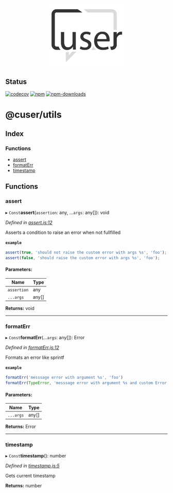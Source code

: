 <p align="center">
  <a href="./"><img width="250" src="https://raw.githubusercontent.com/rubeniskov/cuser/master/docs/logo.svg" alt="cuser logo" /></a>
</p>

## Status
[![codecov](https://codecov.io/gh/rubeniskov/cuser/branch/master/graph/badge.svg?flag=utils)](https://codecov.io/gh/rubeniskov/cuser)
[![npm](https://img.shields.io/npm/v/@cuser/utils.svg)](https://www.npmjs.com/package/@cuser/utils)
[![npm-downloads](https://img.shields.io/npm/dw/@cuser/utils)](https://www.npmjs.com/package/@cuser/utils)


# @cuser/utils

## Index

### Functions

* [assert](docs/globals.md#assert)
* [formatErr](docs/globals.md#formaterr)
* [timestamp](docs/globals.md#timestamp)

## Functions

### assert

▸ `Const`**assert**(`assertion`: any, ...`args`: any[]): void

*Defined in [assert.js:12](https://github.com/rubeniskov/cuser/blob/f3dfb9e/packages/utils/assert.js#L12)*

Asserts a condition to raise an error when not fullfilled

**`example`** 
```javascript
assert(true, 'should not raise the custom error with args %s', 'foo');
assert(false, 'should raise the custom error with args %s', 'foo');
```

#### Parameters:

Name | Type |
------ | ------ |
`assertion` | any |
`...args` | any[] |

**Returns:** void

___

### formatErr

▸ `Const`**formatErr**(...`args`: any[]): Error

*Defined in [formatErr.js:12](https://github.com/rubeniskov/cuser/blob/f3dfb9e/packages/utils/formatErr.js#L12)*

Formats an error like sprintf

**`example`** 
```javascript
formatErr('messsage error with argument %s', 'foo')
formatErr(TypeError, 'messsage error with argument %s and custom Error constructor', 'foo')
```

#### Parameters:

Name | Type |
------ | ------ |
`...args` | any[] |

**Returns:** Error

___

### timestamp

▸ `Const`**timestamp**(): number

*Defined in [timestamp.js:5](https://github.com/rubeniskov/cuser/blob/f3dfb9e/packages/utils/timestamp.js#L5)*

Gets current timestamp

**Returns:** number
